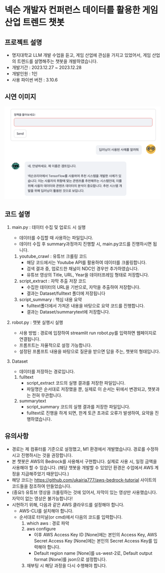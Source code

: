 # 넥슨 개발자 컨퍼런스 데이터를 활용한 게임 산업 트렌드 챗봇

## 프로젝트 설명
- 명지대학교 LLM 개발 수업을 듣고, 게임 산업에 관심을 가지고 있었어서, 게임 산업의 트렌드를 설명해주는 챗봇을 개발하였습니다.
- 개발기간 : 2023.12.27 ~ 2023.12.28 
- 개발인원 : 1인
- 사용 파이썬 버전 : 3.10.6

## 시연 이미지
![Alt text](image.png)

## 코드 설명
1. main.py : 데이터 수집 및 업로드 시 실행
    - 데이터를 수집할 때 사용하는 파일입니다.
    - 데이터 수집 후 summary과정까지 진행할 시, main.py코드를 진행하시면 됩니다.
    1) youtube_crawl : 유튜브 크롤링 코드
        - 해당 코드에서는 Youtube API를 활용하여 데이터를 크롤링합니다.
        - 검색 결과 중, 업로드한 채널이 NDC인 경우만 추가하였습니다.
        - 유튜브 영상의 Title, URL, Year을 데이터프레임 형태로 저장합니다.
    2) script_extract : 자막 추출 저장 코드
        - 수집한 데이터의 URL을 기반으로, 자막을 추출하여 저장합니다.
        - 결과는 Dataset/fulltext 폴더에 저장됩니다
    3) script_summary : 핵심 내용 요약
        - fulltext폴더에서 가져온 내용을 바탕으로 요약 코드를 진행합니다.
        - 결과는 Dataset/summarytext에 저장합니다.
2. robot.py : 챗봇 실행시 실행
    - 사용 방법 : 경로에 입장하여 streamlit run robot.py를 입력하면 웹페이지로 연결됩니다.
    - 프롬프트는 자율적으로 설정 가능합니다.
    - 설정된 프롬프트 내용을 바탕으로 질문을 받으면 답을 주는, 챗봇의 형태입니다.

2. Dataset
    - 데이터를 저장하는 경로입니다.
    1) fulltext
        - script_extract 코드의 실행 결과를 저장한 파일입니다.
        - 파일명은 순서대로 저장했을 뿐, 실제로 이 순서는 뒤에서 변경되고, 챗봇과는 전혀 무관합니다.
    2) summarytext
        - script_summary 코드의 실행 결과를 저장한 파일입니다.
        - fulltext로 진행을 하게 되면, 한계 토큰 초과로 오류가 발생하여, 요약을 진행하였습니다.


## 유의사항
- 경로는 제 컴퓨터를 기준으로 설정했고, M1 환경에서 개발했습니다. 경로를 수정하시고 진행하시는 것을 권장합니다.
- 본 챗봇은 AWS의 Bedrock를 사용해서 구현합니다. 실제로 사용 시, 일정 금액을 사용해야 할 수 있습니다. (해당 챗봇을 개발할 수 있었던 환경은 수업에서 AWS 계정을 지급해주었기 때문입니다.)
- 해당 코드는 https://github.com/ukairia777/aws-bedrock-tutorial 사이트의 코드들을 참조하여 만들었습니다.
- (중요!) 유튜브 영상을 크롤링하는 것에 있어서, 자막이 있는 영상만 사용했습니다. 자막이 없는 영상은 불가능합니다!
- 시현하기 위해, 다음과 같은 AWS 클라우드를 설정해야 합니다.
    - AWS-CLI를 설치해야 합니다.
    - 순서대로 터미널(or cmd)에서 다음의 코드를 입력합니다.
        1. which aws : 경로 파악
        2. aws configure
            - 이후 AWS Access Key ID [None]에는 본인의 Access Key, AWS Secret Access Key [None]에는 본인의 Secret Access Key를 입력해야 합니다.
            - Default region name [None]를 us-west-2로, Default output format [None]를 json으로 설정합니다.
        3. 재부팅 시 해당 과정을 다시 수행해야 합니다.
